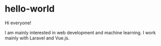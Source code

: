 # hello-world

Hi everyone!

I am mainly interested in web development and machine learning. I work mainly with Laravel and Vue.js.
